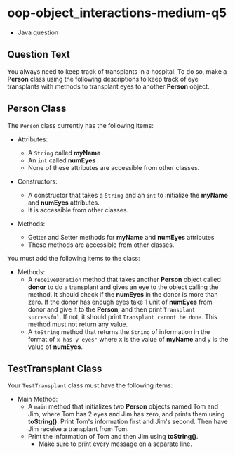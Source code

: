 # oop-object_interactions-medium-q5

- Java question

## Question Text

You always need to keep track of transplants in a hospital. To do so, make a **Person** class using the following
descriptions to keep track of eye transplants with methods to transplant eyes to another **Person** object.

## Person Class

The `Person` class currently has the following items:

- Attributes:
    - A `String` called **myName**
    - An `int` called **numEyes**
    - None of these attributes are accessible from other classes.

- Constructors:
    - A constructor that takes a `String` and an `int` to initialize the **myName** and **numEyes** attributes.
    - It is accessible from other classes.

- Methods:
    - Getter and Setter methods for **myName** and **numEyes** attributes
    - These methods are accessible from other classes.

You must add the following items to the class:

- Methods:
    - A `receiveDonation` method that takes another **Person** object called **donor** to do a transplant and gives an 
      eye to the object calling the method. It should check if the **numEyes** in the donor is more than zero. If the 
      donor has enough eyes take 1 unit of **numEyes** from donor and give it to the **Person**, and then print 
      `Transplant successful`. If not, it should print `Transplant cannot be done`. This method must not return any value.
    - A `toString` method that returns the `String` of information in the format of `x has y eyes"` where x is the 
      value of **myName** and y is the value of **numEyes**.

## TestTransplant Class

Your `TestTransplant` class must have the following items:

- Main Method:
    - A `main` method that initializes two **Person** objects named Tom and Jim, where Tom has 2 eyes and Jim has zero,
      and prints them using **toString()**. Print Tom's information first and Jim's second. Then have Jim receive a
      transplant from Tom.
    - Print the information of Tom and then Jim using **toString()**.
      - Make sure to print every message on a separate line.
